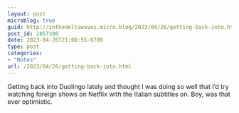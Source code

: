 ```yaml
---
layout: post
microblog: true
guid: http://inthedeltawaves.micro.blog/2023/04/26/getting-back-into.html
post_id: 2857390
date: 2023-04-26T21:08:55-0700
type: post
categories:
- "Notes"
url: /2023/04/26/getting-back-into.html
---
```

<p>Getting back into Duolingo lately and thought I was doing so well that I’d try watching foreign shows on Netflix with the Italian subtitles on. Boy, was that ever optimistic.</p>
